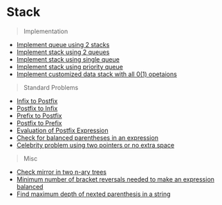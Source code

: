 # Stack
> Implementation
* [Implement queue using 2 stacks](https://www.geeksforgeeks.org/queue-using-stacks/)
* [Implement stack using 2 queues](https://www.geeksforgeeks.org/implement-stack-using-queue/)
* [Implement stack using single queue](https://www.geeksforgeeks.org/implement-a-stack-using-single-queue/)
* [Implement stack using priority queue](https://www.geeksforgeeks.org/implement-stack-using-priority-queue-or-heap/)
* [Implement customized data stack with all 0(1) opetaions](https://www.geeksforgeeks.org/create-customized-data-structure-evaluates-functions-o1/)

> Standard Problems
* [Infix to Postfix](https://www.geeksforgeeks.org/stack-set-2-infix-to-postfix/)
* [Postfix to Infix](https://www.geeksforgeeks.org/postfix-to-infix/)
* [Prefix to Postfix](https://www.geeksforgeeks.org/prefix-postfix-conversion/)
* [Postfix to Prefix](https://www.geeksforgeeks.org/postfix-prefix-conversion/)
* [Evaluation of Postfix Expression](https://www.geeksforgeeks.org/stack-set-4-evaluation-postfix-expression/)
* [Check for balanced parentheses in an expression](https://www.geeksforgeeks.org/check-for-balanced-parentheses-in-an-expression/)
* [Celebrity problem using two pointers or no extra space](https://www.geeksforgeeks.org/the-celebrity-problem/)

> Misc
* [Check mirror in two n-ary trees](https://www.geeksforgeeks.org/check-mirror-n-ary-tree/)
* [Minimum number of bracket reversals needed to make an expression balanced](https://www.geeksforgeeks.org/minimum-number-of-bracket-reversals-needed-to-make-an-expression-balanced/)
* [Find maximum depth of nexted parenthesis in a string](https://www.geeksforgeeks.org/find-maximum-depth-nested-parenthesis-string/)

